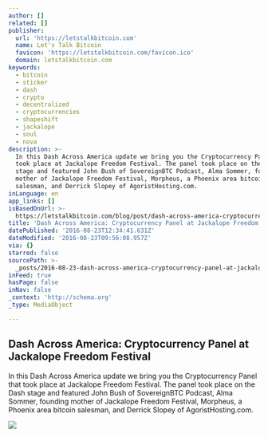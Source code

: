 ```yaml
---
author: []
related: []
publisher:
  url: 'https://letstalkbitcoin.com'
  name: Let's Talk Bitcoin
  favicon: 'https://letstalkbitcoin.com/favicon.ico'
  domain: letstalkbitcoin.com
keywords:
  - bitcoin
  - sticker
  - dash
  - crypto
  - decentralized
  - cryptocurrencies
  - shapeshift
  - jackalope
  - soul
  - nova
description: >-
  In this Dash Across America update we bring you the Cryptocurrency Panel that
  took place at Jackalope Freedom Festival. The panel took place on the Dash
  stage and featured John Bush of SovereignBTC Podcast, Alma Sommer, founding
  mother of Jackalope Freedom Festival, Morpheus, a Phoenix area bitcoin
  salesman, and Derrick Slopey of AgoristHosting.com.
inLanguage: en
app_links: []
isBasedOnUrl: >-
  https://letstalkbitcoin.com/blog/post/dash-across-america-cryptocurrency-panel-at-jackalope-freedom-festival
title: 'Dash Across America: Cryptocurrency Panel at Jackalope Freedom Festival'
datePublished: '2016-08-23T12:34:41.631Z'
dateModified: '2016-08-23T09:56:08.957Z'
via: {}
starred: false
sourcePath: >-
  _posts/2016-08-23-dash-across-america-cryptocurrency-panel-at-jackalope-freed.md
inFeed: true
hasPage: false
inNav: false
_context: 'http://schema.org'
_type: MediaObject

---
```

<article style=""><h1>Dash Across America: Cryptocurrency Panel at Jackalope Freedom Festival</h1><p>In this Dash Across America update we bring you the Cryptocurrency Panel that took place at Jackalope Freedom Festival. The panel took place on the Dash stage and featured John Bush of SovereignBTC Podcast, Alma Sommer, founding mother of Jackalope Freedom Festival, Morpheus, a Phoenix area bitcoin salesman, and Derrick Slopey of AgoristHosting.com.</p><img src="https://letstalkbitcoin.com/files/blogs/1896-c3d15d1e5d5816e1ad7c77db5a3d9916541140f92746f423882d022d51ef8a89.jpg" /></article>